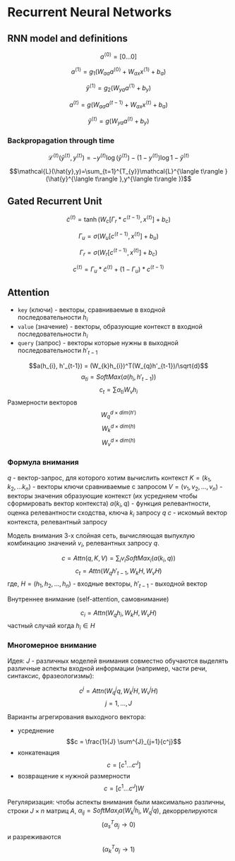 # Recurrent Neural Networks

## RNN model and definitions

$$a^{\langle 0\rangle }=[0 \dots 0]$$

$$a^{\langle 1\rangle }=g_{1}(W_{aa}a^{\langle 0\rangle }+W_{ax}x^{\langle 1 \rangle}+b_{a})$$

$$\hat y^{\langle 1\rangle }=g_{2}(W_{ya}a^{\langle 1\rangle }+b_{y})$$

$$a^{\langle t\rangle }=g(W_{aa}a^{\langle t-1\rangle }+W_{ax}x^{\langle t\rangle }+b_a)$$

$$\hat y^{\langle t\rangle }=g(W_{ya}a^{\langle t\rangle }+b_y)$$

### Backpropagation through time

$$\mathcal{L}^{\langle t\rangle }(\hat{y}^{\langle t\rangle }, y^{\langle t\rangle })=-y^{\langle t\rangle }\log(\hat{y}^{\langle t\rangle })-(1-y^{\langle t\rangle })\log{1-\hat{y}^{\langle t\rangle }}$$

$$\mathcal{L}(\hat{y},y)=\sum_{t=1}^{T_{y}}\mathcal{L}^{\langle t\rangle }(\hat{y}^{\langle t\rangle },y^{\langle t\rangle })$$

## Gated Recurrent Unit

$$\tilde{c}^{\langle t\rangle }=\tanh(W_{c}[\Gamma_{r}*c^{\langle t-1\rangle },x^{\langle t\rangle }]+b_c)$$

$$\Gamma_{u}=\sigma(W_{u}[c^{\langle t-1\rangle },x^{\langle t\rangle }] + b_u)$$

$$\Gamma_r=\sigma(W_r[c^{\langle t-1\rangle },x^{\langle t\rangle }]+b_c)$$

$$c^{\langle t\rangle }=\Gamma_u*\tilde{c}^{\langle t\rangle }+(1-\Gamma_u)*c^{\langle t-1\rangle }$$

## Attention

- `key` (ключи) - векторы, сравниваемые в входной последовательности $h_i$
- `value` (значение) - векторы, образующие контекст в входной последовательности $h_i$
- `query` (запрос) - векторы которые нужны в выходной последовательности $h'_{t-1}$

$$a(h_{i}, h'_{t-1}) = (W_{k}h_{i})^T(W_{q}h'_{t-1})/\sqrt{d}$$
$$\alpha_{ti}=SoftMax(a(h_{i}, h'_{t-1}))$$
$$c_t=\sum{\alpha_{ti}W_{v}h_{i}}$$
Размерности векторов
$$W_{q}^{d \times dim(h')}$$
$$W_{k}^{d \times dim(h)}$$
$$W_{v}^{d \times dim(h)}$$

### Формула внимания

$q$ - вектор-запрос, для которого хотим вычислить контекст
$K = (k_1, k_2, ... k_n)$ - векторы ключи сравниваемые с запросом
$V=(v_1, v_2, ..., v_n)$ - векторы значения образующие контекст (их усредняем чтобы сформировать вектор контекста)
$a(k_i, q)$ - функция релевантности, оценка релевантности сходства, ключа $k_i$ запросу $q$
$c$ - искомый вектор контекста, релевантный запросу

Модель внимания 3-х слойная сеть, вычисляющая выпуклую комбинацию значений $v_i$, релевантных запросу $q$.

$$c=Attn(q, K, V) = \sum_{i}{v_{i} SoftMax_{i}(a(k_{i}, q))}$$
$$c_{t} = Attn( W_{q} h'_{t-1}, W_{k} H, W_{v} H )$$
где,
$H=(h_1, h_2, ..., h_n)$ - входные векторы,
$h'_{t-1}$ - выходной вектор

Внутреннее внимание (self-attention, самовнимание)

$$c_{i} = Attn( W_{q} h_{i}, W_{k} H, W_{v}H )$$
частный случай когда $h_{i} \in H$

### Многомерное внимание

Идея: $J$ - различных моделей внимания совместно обучаются выделять различные аспекты входной информации (например, части речи, синтаксис, фразеологизмы):

$$c^j = Attn( W^j_q q, W^j_k H, W^j_v H )$$
$$j = 1,..., J $$

Варианты агрегирования выходного вектора:

- усреднение
  $$c = \frac{1}{J} \sum^{J}_{j=1}{c^j}$$
- конкатенация
  $$c=[c^1...c^J]$$
- возвращение к нужной размерности
  $$c = [c^1...c^J] W$$

Регуляризация: чтобы аспекты внимания были максимально различны,
строки $J \times n$ матриц $A$, $\alpha_{ij} = SoftMax_{i} a( W^j_k h_i, W^j_q q )$,
декоррелируются $$(\alpha^{T}_{s} \alpha_{j} \to 0)$$
и разреживаются $$(\alpha^{T}_{k} \alpha_{j} \to 1)$$
